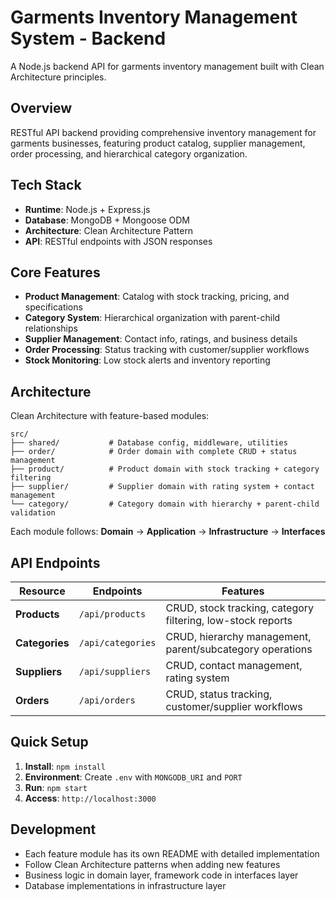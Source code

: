 # Garments Inventory Management System - Backend

A Node.js backend API for garments inventory management built with Clean Architecture principles.

## Overview

RESTful API backend providing comprehensive inventory management for garments businesses, featuring product catalog, supplier management, order processing, and hierarchical category organization.

## Tech Stack

- **Runtime**: Node.js + Express.js
- **Database**: MongoDB + Mongoose ODM
- **Architecture**: Clean Architecture Pattern
- **API**: RESTful endpoints with JSON responses

## Core Features

- **Product Management**: Catalog with stock tracking, pricing, and specifications
- **Category System**: Hierarchical organization with parent-child relationships  
- **Supplier Management**: Contact info, ratings, and business details
- **Order Processing**: Status tracking with customer/supplier workflows
- **Stock Monitoring**: Low stock alerts and inventory reporting

## Architecture

Clean Architecture with feature-based modules:

```
src/
├── shared/           # Database config, middleware, utilities
├── order/            # Order domain with complete CRUD + status management
├── product/          # Product domain with stock tracking + category filtering
├── supplier/         # Supplier domain with rating system + contact management
└── category/         # Category domain with hierarchy + parent-child validation
```

Each module follows: **Domain** → **Application** → **Infrastructure** → **Interfaces**

## API Endpoints

| Resource | Endpoints | Features |
|----------|-----------|----------|
| **Products** | `/api/products` | CRUD, stock tracking, category filtering, low-stock reports |
| **Categories** | `/api/categories` | CRUD, hierarchy management, parent/subcategory operations |
| **Suppliers** | `/api/suppliers` | CRUD, contact management, rating system |
| **Orders** | `/api/orders` | CRUD, status tracking, customer/supplier workflows |

## Quick Setup

1. **Install**: `npm install`
2. **Environment**: Create `.env` with `MONGODB_URI` and `PORT`
3. **Run**: `npm start`
4. **Access**: `http://localhost:3000`

## Development

- Each feature module has its own README with detailed implementation
- Follow Clean Architecture patterns when adding new features
- Business logic in domain layer, framework code in interfaces layer
- Database implementations in infrastructure layer
